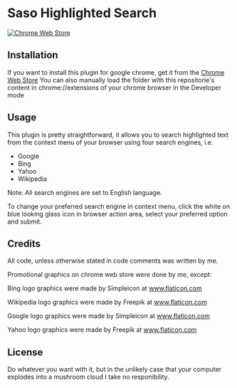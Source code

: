 # Saso Highlighted Search
[![Chrome Web Store](https://img.shields.io/chrome-web-store/v/knkjhcbjbphbaknkgddnlgiaimonhbjp.svg?maxAge=2592000)]()
## Installation
If you want to install this plugin for google chrome, get it from the [Chrome Web Store](https://chrome.google.com/webstore/detail/saso-highlighted-search/knkjhcbjbphbaknkgddnlgiaimonhbjp)
You can also manually load the folder with this repositorie's content in chrome://extensions of your chrome browser in the Developer mode

## Usage
This plugin is pretty straightforward, it allows you to search highlighted text from the context menu of your browser using four search
engines, i.e.
- Google
- Bing
- Yahoo
- Wikipedia

Note: All search engines are set to English language.

To change your preferred search engine in context menu, click the white on blue looking glass icon in browser action area, select your
preferred option and submit.

## Credits
All code, unless otherwise stated in code comments was written by me.

Promotional graphics on chrome web store were done by me, except:

Bing logo graphics were made by Simpleicon at www.flaticon.com

Wikipedia logo graphics were made by Freepik at www.flaticon.com

Google logo graphics were made by Simpleicon at www.flaticon.com

Yahoo logo graphics were made by Freepik at www.flaticon.com

## License
Do whatever you want with it, but in the unlikely case that your computer explodes into a mushroom cloud I take no responibility.


